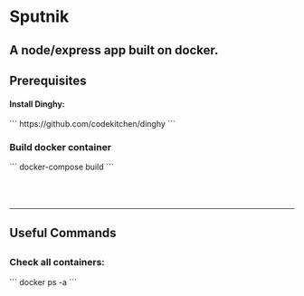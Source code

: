 # Sputnik
<h2>
A node/express app built on docker.
</h2>

<h2>
Prerequisites
</h2>
<h4>
Install Dinghy:
</h4>
```
https://github.com/codekitchen/dinghy
```

<h3>
Build docker container
</h3>
```
docker-compose build
```


<br>
<br>
<br>
<br>


<hr>

<h2>
Useful Commands
<h2>

<h3>
Check all containers:
</h3>
```
docker ps -a
```
